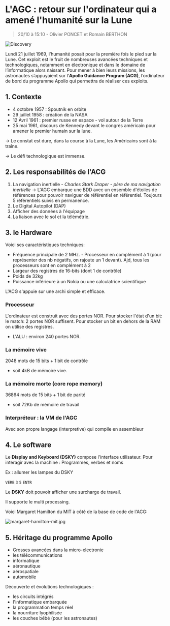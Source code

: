 
# L'AGC : retour sur l'ordinateur qui a amené l'humanité sur la Lune 
> 20/10 à 15:10 - Olivier PONCET et Romain BERTHON

![Discovery](https://img.shields.io/badge/Discovery-blue)

Lundi 21 juillet 1969, l’humanité posait pour la première fois le pied sur la Lune. Cet exploit est le fruit de nombreuses avancées techniques et technologiques, notamment en électronique et dans le domaine de l’informatique alors naissant. Pour mener à bien leurs missions, les astronautes s’appuyaient sur l’**Apollo Guidance Program (ACG)**, l’ordinateur de bord du programme Apollo qui permettra de réaliser ces exploits.

## 1. Contexte
- 4 octobre 1957 : Spoutnik en orbite
- 29 juillet 1958 : création de la NASA
- 12 Avril 1961 : premier russe en espace - vol autour de la Terre
- 25 mai 1961, discours de Kennedy devant le congrès américain pour amener le premier humain sur la lune.

&rarr; Le constat est dure, dans la course à la Lune, les Américains sont à la traîne.

&rarr; Le défi technologique est immense.

## 2. Les responsabilités de l'ACG 

1. La navigation inertielle - *Charles Stark Draper - père de ma navigation inertielle* &rarr; L'AGC embarque une BDD avec un ensemble d'étoiles de références pour pouvoir naviguer de référentiel en référentiel. Toujours 5 référentiels suivis en permanence.
2. Le Digital Autopilot (DAP)
3. Afficher des données à l'équipage
4. La liaison avec le sol et la télémétrie.

## 3. le Hardware
Voici ses caractéristiques techniques: 
- Fréquence principale de 2 MHz. - Processeur en complément à 1 (pour représenter des nb négatifs, on rajoute un 1 devant). Ajd, tous les processeurs sont en complément à 2
- Largeur des registres de 16-bits (dont 1 de contrôle)
- Poids de 32kg
- Puissance inférieure à un Nokia ou une calculatrice scientifique

L'ACG s'appuie sur une archi simple et efficace.

### Processeur
L'ordinateur est construit avec des portes NOR. Pour stocker l'état d'un bit: le match: 2 portes NOR suffisent. Pour stocker un bit en dehors de la RAM on utilise des registres.
- L'ALU : environ 240 portes NOR.

### La mémoire vive
2048 mots de 15 bits + 1 bit de contrôle
- soit 4kB de mémoire vive.

### La mémoire morte (core rope memory)
36864 mots de 15 bits + 1 bit de parité
- soit 72Kb de mémoire de travail

### Interpréteur : la VM de l'AGC
Avec son propre langage (interpretive) qui compile en assembleur


## 4. Le software
Le **Display and Keyboard (DSKY)** compose l'interface utilisateur.
Pour interagir avec la machine : Programmes, verbes et noms

Ex : allumer les lampes du DSKY

`VERB` `3` `5` `ENTR`

Le **DSKY** doit pouvoir afficher une surcharge de travail.

Il supporte le multi processing.

Voici Margaret Hamilton du MIT à côté de la base de code de l'ACG:

![margaret-hamilton-mit.jpg](https://github.com/ngriere/devfestnantes2023/assets/9659029/a7b93ff8-d430-4140-89fa-8b691f9caf03)

## 5. Héritage du programme Apollo
- Grosses avancées dans la micro-electronie
- les télécommunications
- informatique
- aéronautique
- aérospatiale
- automobile

Découverte et évolutions technologiques :
- les circuits intégrés
- l'informatique embarquée
- la programmation temps réel
- la nourriture lyophilisée
- les couches bébé (pour les astronautes)


